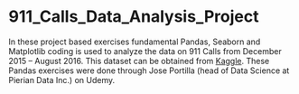 # 911_Calls_Data_Analysis_Project
In these project based exercises fundamental Pandas, Seaborn and Matplotlib coding is used to analyze the data on 911 Calls from December 2015 – August 2016.  This dataset can be obtained from [Kaggle](https://www.kaggle.com/mchirico/montcoalert).  These Pandas exercises were done through Jose Portilla (head of Data Science at Pierian Data Inc.) on Udemy. 
